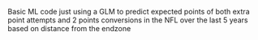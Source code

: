 Basic ML code just using a GLM to predict expected points of both extra point attempts and 2 points conversions in the NFL over the last 5 years based on distance from the endzone
